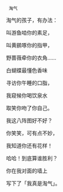      淘气 

   淘气的孩子，有办法： 

   叫游鱼啮你的素足， 

   叫黄鹂啄你的指甲， 

   野蔷薇牵你的衣角…… 

   白蝴蝶最懂色香味 

   寻访你午睡的口脂， 

   我窥候你喝饮泉水 

   取笑你吻了你自己。 

   我这八阵图好不好？ 

   你笑笑，可有点不妙， 

   我知道你还有花样！ 

   哈哈！到底算谁胜利？ 

   你在我对面的墙上 

   写下了「我真是淘气」。 

